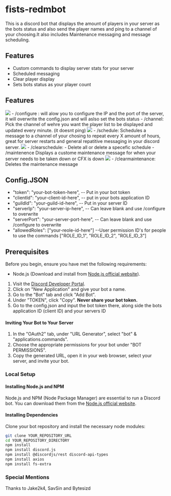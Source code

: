 # fists-redmbot

This is a discord bot that displays the amount of players in your server as the bots status and also send the player names and ping to a channel of your choosing.It also includes Maintenance messaging and message scheduling.

## Features

- Custom commands to display server stats for your server
- Scheduled messaging
- Clear player display
- Sets bots status as your player count

## Features
 <img src="https://i.imgur.com/wyCAkDS.png"> 
- /configure : will alow you to configure the IP and the port of the server, it will overwrite the config.json and will aslso set the bots status
- /channel: Pick the channel of wehre you want the player list to be displayed and updated every minute. (it doesnt ping)
 <img src="https://i.imgur.com/PzWuE7C.png"> 
- /schedule: Schedules a message to a channel of your chosing to repeat every X amount of hours, great for server restarts and general repatitive messaging in your discord server.
 <img src="https://i.imgur.com/UN3AYJP.png"> 
- /clearschedule: - Delete all or delete a specefic schedule
- /maintenence Displays a custome maintenance message for when your server needs to be taken down or CFX is down
 <img src="https://i.imgur.com/n5oAyk2.png"> 
- /clearmaintenance: Deletes the maintenance message

## Config.JSON
-   "token": "your-bot-token-here", -- Put in your bot token
-  "clientId": "your-client-id-here", -- put in your bots application ID
-  "guildId": "your-guild-id-here", -- Put in your server ID
-  "serverIp": "your-server-ip-here", -- Can leave blank and use /configure to overwrite
-  "serverPort": "your-server-port-here", -- Can leave blank and use /configure to overwrite
-  "allowedRoles": ["your-reole-id-here"] --User permission ID's for people to use the commands ["ROLE_ID_1", "ROLE_ID_2", "ROLE_ID_3"]

## Prerequisites

Before you begin, ensure you have met the following requirements:

- Node.js (Download and install from [Node.js official website](https://nodejs.org/)).


1. Visit the [Discord Developer Portal](https://discord.com/developers/applications).
2. Click on "New Application" and give your bot a name.
3. Go to the "Bot" tab and click "Add Bot".
4. Under "TOKEN", click "Copy". **Never share your bot token.**
5. Go to the config.json and input the bot token there, along side the bots application ID (client ID) and your servers ID

#### Inviting Your Bot to Your Server

1. In the "OAuth2" tab, under "URL Generator", select "bot" & "applications.commands".
2. Choose the appropriate permissions for your bot under "BOT PERMISSIONS".
3. Copy the generated URL, open it in your web browser, select your server, and invite your bot.

### Local Setup

#### Installing Node.js and NPM

Node.js and NPM (Node Package Manager) are essential to run a Discord bot. You can download them from the [Node.js official website](https://nodejs.org/).

#### Installing Dependencies

Clone your bot repository and install the necessary node modules:

```bash
git clone YOUR_REPOSITORY_URL
cd YOUR_REPOSITORY_DIRECTORY
npm install
npm install discord.js
npm install @discordjs/rest discord-api-types
npm install axios
npm install fs-extra
```

### Special Mentions
Thanks to Jake2k4, SavSin and Bytesizd
